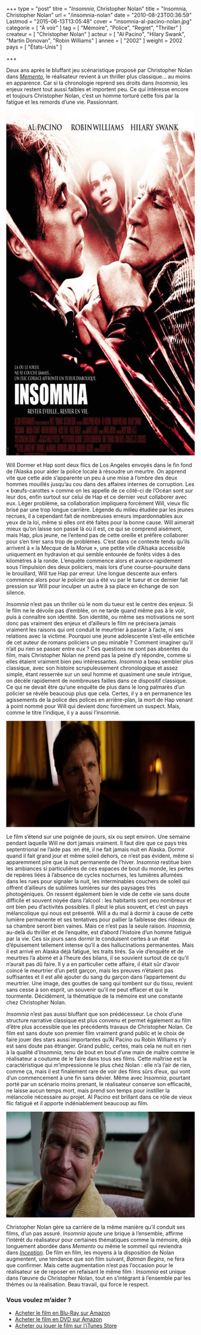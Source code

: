 +++
type = "post"
titre = "<em>Insomnia</em>, Christopher Nolan"
title = "Insomnia, Christopher Nolan"
url = "/insomnia-nolan"
date = "2010-08-23T00:36:59"
Lastmod = "2015-06-13T13:05:48"
cover = "insomnia-al-pacino-nolan.jpg"
categorie = [ "À voir" ]
tag = [ "Mémoire", "Police", "Regret", "Thriller" ]
createur = [ "Christopher Nolan" ]
acteur = [ "Al Pacino", "Hilary Swank", "Martin Donovan", "Robin Williams" ]
annee = [ "2002" ]
weight = 2002
pays = [ "États-Unis" ]

+++

<p>Deux ans après le bluffant jeu scénaristique proposé par Christopher Nolan dans <em><a href="http://voiretmanger.fr/2010/08/10/memento-nolan/">Memento</a></em>, le réalisateur revient à un thriller plus classique… au moins en apparence. Car si la chronologie reprend ses droits dans <em>Insomnia</em>, les enjeux restent tout aussi faibles et importent peu. Ce qui intéresse encore et toujours Christopher Nolan, c&rsquo;est un homme torturé cette fois par la fatigue et les remords d&rsquo;une vie. Passionnant.</p>
<img class="aligncenter" src="insomnia-2002.jpg" alt="insomnia-2002.jpg" width="690" height="920" border="0" />
<p>Will Dormer et Hap sont deux flics de Los Angeles envoyés dans le fin fond de l&rsquo;Alaska pour aider la police locale à résoudre un meurtre. On apprend vite que cette aide s&rsquo;apparente un peu à une mise à l&rsquo;ombre des deux hommes mouillés jusqu&rsquo;au cou dans des affaires internes de corruption. Les &laquo;&nbsp;bœufs-carottes&nbsp;&raquo; comme on les appelle de ce côté-ci de l&rsquo;Océan sont sur leur dos, enfin surtout sur celui de Hap et ce dernier veut collaborer avec eux. Léger problème, sa collaboration impliquera forcément Will, vieux flic brisé par une trop longue carrière. Légende du milieu étudiée par les jeunes recrues, il a cependant fait de nombreuses erreurs impardonnables aux yeux de la loi, même si elles ont été faites pour la bonne cause. Will aimerait mieux qu&rsquo;on laisse son passé là où il est, ce qui se comprend aisément, mais Hap, plus jeune, ne l&rsquo;entend pas de cette oreille et préfère collaborer pour s&rsquo;en tirer sans trop de problèmes. C&rsquo;est dans ce contexte tendu qu&rsquo;ils arrivent à &laquo;&nbsp;la Mecque de la Morue&nbsp;&raquo;, une petite ville d&rsquo;Alsaka accessible uniquement en hydravion et qui semble entourée de forêts vides à des kilomètres à la ronde. L&rsquo;enquête commence alors et avance rapidement sous l&rsquo;impulsion des deux policiers, mais lors d&rsquo;une course-poursuite dans le brouillard, Will tue Hap par erreur. Une longue descente aux enfers commence alors pour le policier qui a été vu par le tueur et ce dernier fait pression sur Will pour inculper un autre à sa place en échange de son silence.</p>
<p><em>Insomnia</em> n&rsquo;est pas un thriller où le nom du tueur est le centre des enjeux. Si le film ne le dévoile pas d&rsquo;emblée, on ne tarde quand même pas à le voir, puis à connaître son identité. Son identité, ou même ses motivations ne sont donc pas vraiment des enjeux et d&rsquo;ailleurs le film ne précisera jamais vraiment les raisons qui ont conduit le meurtrier à passer à l&rsquo;acte, ni ses relations avec la victime. Pourquoi une jeune adolescente s&rsquo;est-elle entichée de cet auteur de romans policiers un peu minable ? Comment imaginer qu&rsquo;il n&rsquo;ait pu rien se passer entre eux ? Ces questions ne sont pas absentes du film, mais Christopher Nolan ne prend pas la peine d&rsquo;y répondre, comme si elles étaient vraiment bien peu intéressantes. <em>Insomnia</em> a beau sembler plus classique, avec son histoire scrupuleusement chronologique et assez simple, étant resserrée sur un seul homme et quasiment une seule intrigue, on décèle rapidement de nombreuses failles dans ce dispositif classique. Ce qui ne devait être qu&rsquo;une enquête de plus dans le long palmarès d&rsquo;un policier se révèle beaucoup plus que cela. Certes, il y a en permanence les agissements de la police des polices en arrière-plan, la mort de Hap venant à point nommé pour Will qui devient donc forcément un suspect. Mais, comme le titre l&rsquo;indique, il y a aussi l&rsquo;insomnie.</p>
<img class="aligncenter" src="insomnia-nolan.jpg" alt="insomnia-nolan.jpg" width="690" height="283" border="0" />
<p>Le film s&rsquo;étend sur une poignée de jours, six ou sept environ. Une semaine pendant laquelle Will ne dort jamais vraiment. Il faut dire que ce pays très septentrional ne l&rsquo;aide pas :en été, il ne fait jamais nuit en Alaska. Dormir quand il fait grand jour et même soleil dehors, ce n&rsquo;est pas évident, même si apparemment pire que la nuit permanente de l&rsquo;hiver. <em>Insomnia</em> restitue bien les ambiances si particulières de ces espaces de bout du monde, les pertes de repères liées à l&rsquo;absence de cycles nocturnes, les lumières allumées dans les rues pour signaler la nuit, les interminables couchers de soleil qui offrent d&rsquo;ailleurs de sublimes lumières sur des paysages très photogéniques. On ressent également bien le vide de cette vie sans doute difficile et souvent noyée dans l&rsquo;alcool : les habitants sont peu nombreux et ont bien peu d&rsquo;activités possibles. Il pleut le plus souvent, et c&rsquo;est un pays mélancolique qui nous est présenté. Will a du mal à dormir à cause de cette lumière permanente et ses tentatives pour pallier la faiblesse des rideaux de sa chambre seront bien vaines. Mais ce n&rsquo;est pas la seule raison. <em>Insomnia</em>, au-delà du thriller et de l&rsquo;enquête, est d&rsquo;abord l&rsquo;histoire d&rsquo;un homme fatigué par la vie. Ces six jours sans dormir le conduisent certes à un état d&rsquo;épuisement tellement intense qu&rsquo;il a des hallucinations permanentes. Mais il est arrivé en Alaska déjà fatigué, les traits tirés. Sa vie d&rsquo;enquête et de meurtres l&rsquo;a abimé et à l&rsquo;heure des bilans, il se souvient surtout de ce qu&rsquo;il n&rsquo;aurait pas dû faire. Il y a en particulier cette affaire, il était sûr d&rsquo;avoir coincé le meurtrier d&rsquo;un petit garçon, mais les preuves n&rsquo;étaient pas suffisantes et il est allé ajouter du sang du garçon dans l&rsquo;appartement du meurtrier. Une image, des gouttes de sang qui tombent sur du tissu, revient sans cesse à son esprit, un souvenir qu&rsquo;il ne peut effacer et qui le tourmente. Décidément, la thématique de la mémoire est une constante chez Christopher Nolan.</p>
<p><em>Insomnia</em> n&rsquo;est pas aussi bluffant que son prédécesseur. Le choix d&rsquo;une structure narrative classique est plus convenu et permet également au film d&rsquo;être plus accessible que les précédents travaux de Christopher Nolan. Ce film est sans doute son premier film vraiment grand public et le choix de faire jouer des stars aussi importantes qu&rsquo;Al Pacino ou Robin Williams n&rsquo;y est sans doute pas étranger. Grand public, certes, mais cela ne nuit en rien à la qualité d&rsquo;<em>Insomnia</em>, tenu de bout en bout d&rsquo;une main de maître comme le réalisateur a coutume de le faire dans tous ses films. Cette maîtrise est la caractéristique qui m&rsquo;impressionne le plus chez Nolan : elle n&rsquo;a l&rsquo;air de rien, comme ça, mais il est finalement rare de voir des films sûrs d&rsquo;eux, qui vont d&rsquo;un commencement à une fin sans dévier. Même avec <em>Insomnia</em>, pourtant porté par un scénario moins prenant, le réalisateur conserve son efficacité, ne laisse aucun temps mort, mais prend son temps pour instiller la mélancolie nécessaire au projet. Al Pacino est brillant dans ce rôle de vieux flic fatigué et il apporte indéniablement beaucoup au film.</p>
<img class="aligncenter" src="insomnia-christopher-nolan1.jpg" alt="insomnia-christopher-nolan.jpg" width="690" height="282" border="0" />
<p>Christopher Nolan gère sa carrière de la même manière qu&rsquo;il conduit ses films, d&rsquo;un pas assuré. <em>Insomnia</em> ajoute une brique à l&rsquo;ensemble, affirme l&rsquo;intérêt du réalisateur pour certaines thématiques comme la mémoire, déjà longuement abordée dans <em>Memento</em> ou même le sommeil qui reviendra dans <em><a href="http://voiretmanger.fr/2010/07/17/inception-nolan/">Inception</a></em>. De film en film, les moyens à la disposition de Nolan augmentent, une tendance que son film suivant, <em>Batman Begins</em>, ne fera que confirmer. Mais cette augmentation n&rsquo;est pas l&rsquo;occasion pour le réalisateur se de reposer en refaisant le même film : <em>Insomnia</em> est unique dans l&rsquo;œuvre du Christopher Nolan, tout en s&rsquo;intégrant à l&rsquo;ensemble par les thèmes ou la réalisation. Beau travail, qui force le respect.</p>
<div class="amazon">
<h3>Vous voulez m&rsquo;aider ?</h3>
<ul>
<li><a href="http://www.amazon.fr/gp/product/B003Z421EG/ref=as_li_ss_tl?ie=UTF8&#038;tag=leblogdenic07-21&#038;linkCode=as2&#038;camp=1642&#038;creative=19458&#038;creativeASIN=B003Z421EG">Acheter le film en Blu-Ray sur Amazon</a></li>
<li><a href="http://www.amazon.fr/gp/product/B00007K6JV/ref=as_li_ss_tl?ie=UTF8&#038;tag=leblogdenic07-21&#038;linkCode=as2&#038;camp=1642&#038;creative=19458&#038;creativeASIN=B00007K6JV">Acheter le film en DVD sur Amazon</a></li>
<li><a href="http://itunes.apple.com/fr/movie/insomnia/id380832621">Acheter ou louer le film sur l&rsquo;iTunes Store</a></li>
</ul>
</div>

